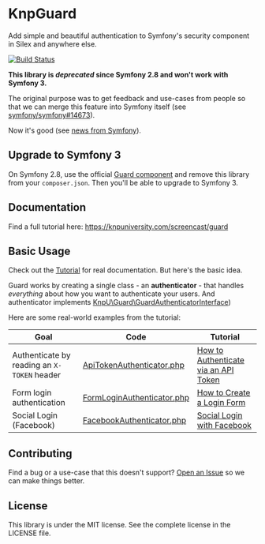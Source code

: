 # KnpGuard

Add simple and beautiful authentication to Symfony's security component in Silex
and anywhere else.

[![Build Status](https://travis-ci.org/knpuniversity/KnpUGuard.svg?branch=master)](https://travis-ci.org/knpuniversity/KnpUGuard)

**This library is *deprecated* since Symfony 2.8 and won't work with Symfony 3.**

The original purpose was to get feedback and use-cases from people so that we can merge this feature into Symfony itself
(see [symfony/symfony#14673](https://github.com/symfony/symfony/pull/14673)).

Now it's good (see [news from Symfony](http://symfony.com/blog/new-in-symfony-2-8-guard-authentication-component)).

## Upgrade to Symfony 3

On Symfony 2.8, use the official [Guard component](https://symfony.com/doc/master/cookbook/security/guard-authentication.html) and remove this library from your `composer.json`.
Then you'll be able to upgrade to Symfony 3.

## Documentation

Find a full tutorial here: https://knpuniversity.com/screencast/guard

## Basic Usage

Check out the [Tutorial](https://knpuniversity.com/screencast/guard) for real documentation.
But here's the basic idea.

Guard works by creating a single class - an **authenticator** - that handles *everything*
about how you want to authenticate your users. And authenticator implements
[KnpU\Guard\GuardAuthenticatorInterface](https://github.com/knpuniversity/KnpUGuard/blob/master/src/GuardAuthenticatorInterface.php))

Here are some real-world examples from the tutorial:

Goal                                        | Code                                                                                                                                          | Tutorial
------------------------------------------- | --------------------------------------------------------------------------------------------------------------------------------------------- | -------
Authenticate by reading an `X-TOKEN` header | [ApiTokenAuthenticator.php](https://github.com/knpuniversity/guard-tutorial/blob/finished/src/AppBundle/Security/ApiTokenAuthenticator.php)   | [How to Authenticate via an API Token](https://knpuniversity.com/screencast/guard/api-token)
Form login authentication                   | [FormLoginAuthenticator.php](https://github.com/knpuniversity/guard-tutorial/blob/finished/src/AppBundle/Security/FormLoginAuthenticator.php) | [How to Create a Login Form](https://knpuniversity.com/screencast/guard/login-form)
Social Login (Facebook)                     | [FacebookAuthenticator.php](https://github.com/knpuniversity/guard-tutorial/blob/finished/src/AppBundle/Security/FacebookAuthenticator.php)   | [Social Login with Facebook](https://knpuniversity.com/screencast/guard/social-login)

## Contributing

Find a bug or a use-case that this doesn't support? [Open an Issue](https://github.com/knpuniversity/KnpUGuard/issues)
so we can make things better.

## License

This library is under the MIT license. See the complete license in the LICENSE file.
